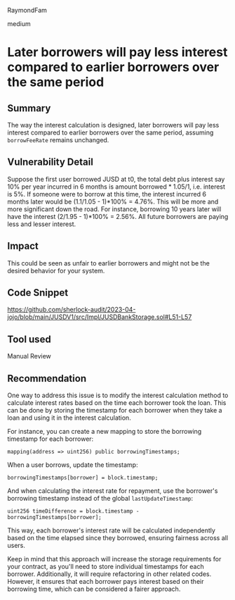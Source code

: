 RaymondFam

medium

# Later borrowers will pay less interest compared to earlier borrowers over the same period

## Summary
The way the interest calculation is designed, later borrowers will pay less interest compared to earlier borrowers over the same period, assuming `borrowFeeRate` remains unchanged.

## Vulnerability Detail
Suppose the first user borrowed JUSD at t0, the total debt plus interest say 10% per year incurred in 6 months is amount borrowed * 1.05/1, i.e. interest is 5%. If someone were to borrow at this time, the interest incurred 6 months later would be (1.1/1.05 - 1)*100% = 4.76%. This will be more and more significant down the road. For instance, borrowing 10 years later will have the interest (2/1.95 - 1)*100% = 2.56%. All future borrowers are paying less and lesser interest. 

## Impact
This could be seen as unfair to earlier borrowers and might not be the desired behavior for your system.

## Code Snippet
https://github.com/sherlock-audit/2023-04-jojo/blob/main/JUSDV1/src/Impl/JUSDBankStorage.sol#L51-L57

## Tool used

Manual Review

## Recommendation
One way to address this issue is to modify the interest calculation method to calculate interest rates based on the time each borrower took the loan. This can be done by storing the timestamp for each borrower when they take a loan and using it in the interest calculation.

For instance, you can create a new mapping to store the borrowing timestamp for each borrower:

```solidity
mapping(address => uint256) public borrowingTimestamps;
```
When a user borrows, update the timestamp:
```solidity
borrowingTimestamps[borrower] = block.timestamp;
```
And when calculating the interest rate for repayment, use the borrower's borrowing timestamp instead of the global `lastUpdateTimestamp`:
```solidity
uint256 timeDifference = block.timestamp - borrowingTimestamps[borrower];
```
This way, each borrower's interest rate will be calculated independently based on the time elapsed since they borrowed, ensuring fairness across all users.

Keep in mind that this approach will increase the storage requirements for your contract, as you'll need to store individual timestamps for each borrower. Additionally, it will require refactoring in other related codes. However, it ensures that each borrower pays interest based on their borrowing time, which can be considered a fairer approach.
